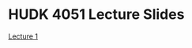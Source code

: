 # HUDK 4051 Lecture Slides

[Lecture 1](https://github.com/la-process-and-theory/lecture-slides/blob/master/HUDK4051_L1_011917.pdf)
